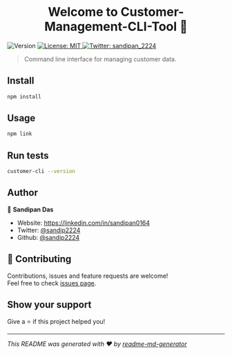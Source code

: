 <h1 align="center">Welcome to Customer-Management-CLI-Tool 👋</h1>
<p>
  <img alt="Version" src="https://img.shields.io/badge/version-1.0.0-blue.svg?cacheSeconds=2592000" />
  <a href="#" target="_blank">
    <img alt="License: MIT" src="https://img.shields.io/badge/License-MIT-yellow.svg" />
  </a>
  <a href="https://twitter.com/sandip2224" target="_blank">
    <img alt="Twitter: sandipan_2224" src="https://img.shields.io/twitter/follow/sandipan_2224.svg?style=social" />
  </a>
</p>

> Command line interface for managing customer data.

## Install

```sh
npm install
```

## Usage

```sh
npm link
```

## Run tests

```sh
customer-cli --version
```

## Author

👤 **Sandipan Das**

* Website: https://linkedin.com/in/sandipan0164
* Twitter: [@sandip2224](https://twitter.com/sandip2224)
* Github: [@sandip2224](https://github.com/sandip2224)

## 🤝 Contributing

Contributions, issues and feature requests are welcome!<br />Feel free to check [issues page](https://github.com/sandip2224/Customer-Management-CLI/issues). 

## Show your support

Give a ⭐️ if this project helped you!

***
_This README was generated with ❤️ by [readme-md-generator](https://github.com/kefranabg/readme-md-generator)_
